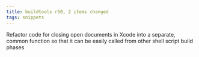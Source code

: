 ```yaml
---
title: buildtools r50, 2 items changed
tags: snippets
---
```


Refactor code for closing open documents in Xcode into a separate, common function so that it can be easily called from other shell script build phases
